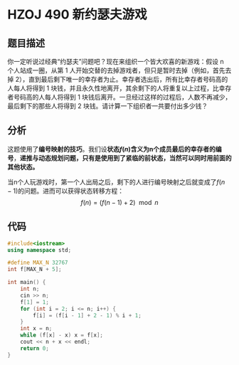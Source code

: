 # HZOJ 490 新约瑟夫游戏

## 题目描述

 你一定听说过经典“约瑟夫”问题吧？现在来组织一个皆大欢喜的新游戏：假设 n 个人站成一圈，从第 1 人开始交替的去掉游戏者，但只是暂时去掉（例如，首先去掉 2），直到最后剩下唯一的幸存者为止。幸存者选出后，所有比幸存者号码高的人每人将得到 1 块钱，并且永久性地离开，其余剩下的人将重复以上过程，比幸存者号码高的人每人将得到 1 块钱后离开。一旦经过这样的过程后，人数不再减少，最后剩下的那些人将得到 2 块钱。请计算一下组织者一共要付出多少钱？



## 分析

这题使用了**编号映射的技巧**。我们设**状态$f(n)$含义为n个成员最后的幸存者的编号**，**递推与动态规划问题，只有是使用到了紧临的前状态，当然可以同时用前面的其他状态。**

当n个人玩游戏时，第一个人出局之后，剩下的人进行编号映射之后就变成了$f(n-1)$的问题。进而可以获得状态转移方程：
$$
f(n)=(f(n-1)+2)\mod n
$$


## 代码

```c++
#include<iostream>
using namespace std;

#define MAX_N 32767
int f[MAX_N + 5];

int main() {
    int n;
    cin >> n;
    f[1] = 1;
    for (int i = 2; i <= n; i++) {
        f[i] = (f[i - 1] + 2 - 1) % i + 1;
    }
    int x = n;
    while (f[x] - x) x = f[x];
    cout << n + x << endl;
    return 0;
}
```





